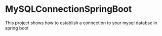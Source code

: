 # MySQLConnectionSpringBoot
This project shows how to establish a connection to your mysql databse in spring boot
